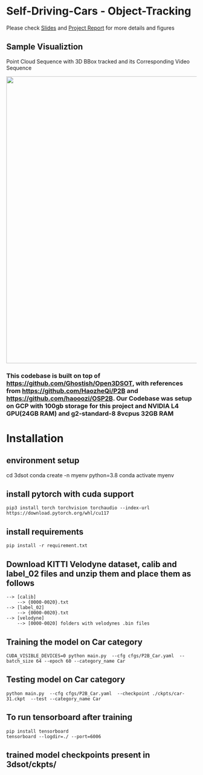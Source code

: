 # Self-Driving-Cars - Object-Tracking
Please check [Slides](<./Slides.pdf> "Slides") and [Project Report](<./Report.pdf> "Project Report") for more details and figures

## Sample Visualiztion 
Point Cloud Sequence with 3D BBox tracked and its Corresponding Video Sequence

<img src="https://github.com/Akhy999/Self-Driving-Cars---Object-Tracking/blob/main/figs/output2.gif" width="760" />

### This codebase is built on top of https://github.com/Ghostish/Open3DSOT, with references from https://github.com/HaozheQi/P2B and https://github.com/haooozi/OSP2B. Our Codebase was setup on GCP with 100gb storage for this project and NVIDIA L4 GPU(24GB RAM) and g2-standard-8 8vcpus 32GB RAM

# Installation

## environment setup
cd 3dsot
conda create -n myenv  python=3.8
conda activate myenv

## install pytorch with cuda support
```pip3 install torch torchvision torchaudio --index-url https://download.pytorch.org/whl/cu117```

## install requirements
```pip install -r requirement.txt```

## Download KITTI Velodyne dataset, calib and label_02 files and unzip them and place them as follows
```[Parent Folder]
--> [calib]
    --> {0000-0020}.txt
--> [label_02]
    --> {0000-0020}.txt
--> [velodyne]
    --> [0000-0020] folders with velodynes .bin files
```

## Training the model on Car category
```CUDA_VISIBLE_DEVICES=0 python main.py  --cfg cfgs/P2B_Car.yaml  --batch_size 64 --epoch 60 --category_name Car```

## Testing model on Car category
```python main.py  --cfg cfgs/P2B_Car.yaml  --checkpoint ./ckpts/car-31.ckpt  --test --category_name Car```

## To run tensorboard after training
```
pip install tensorboard
tensorboard --logdir=./ --port=6006
```

## trained model checkpoints present in 3dsot/ckpts/

